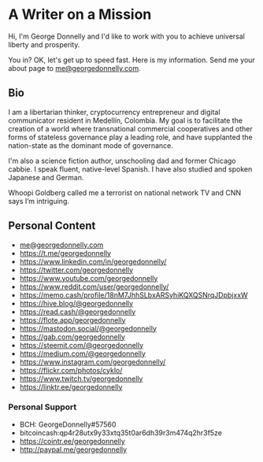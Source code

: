 # A Writer on a Mission

Hi, I'm George Donnelly and I'd like to work with you to achieve universal liberty and prosperity.

You in? OK, let's get up to speed fast. Here is my information. Send me your about page to me@georgedonnelly.com.

## Bio

I am a libertarian thinker, cryptocurrency entrepreneur and digital communicator resident in Medellín, Colombia. My goal is to facilitate the creation of a world where transnational commercial cooperatives and other forms of stateless governance play a leading role, and have supplanted the nation-state as the dominant mode of governance.

I'm also a science fiction author, unschooling dad and former Chicago cabbie. I speak fluent, native-level Spanish. I have also studied and spoken Japanese and German. 

Whoopi Goldberg called me a terrorist on national network TV and CNN says I’m intriguing.


## Personal Content

* me@georgedonnelly.com
* https://t.me/georgedonnelly
* https://www.linkedin.com/in/georgedonnelly/
* https://twitter.com/georgedonnelly
* https://www.youtube.com/georgedonnelly
* https://www.reddit.com/user/georgedonnelly/
* https://memo.cash/profile/18nM7JhhSLbxARSyhiKQXQSNrqJDpbjxxW
* https://hive.blog/@georgedonnelly
* https://read.cash/@georgedonnelly
* https://flote.app/georgedonnelly
* https://mastodon.social/@georgedonnelly
* https://gab.com/georgedonnelly
* https://steemit.com/@georgedonnelly
* https://medium.com/@georgedonnelly
* https://www.instagram.com/georgedonnelly/
* https://flickr.com/photos/cyklo/
* https://www.twitch.tv/georgedonnelly
* https://linktr.ee/georgedonnelly

### Personal Support

* BCH: GeorgeDonnelly#57560
* bitcoincash:qp4r28utx9y33xtq35t0ar6dh39r3m474q2hr3f5ze
* https://cointr.ee/georgedonnelly
* http://paypal.me/georgedonnelly